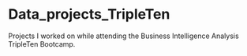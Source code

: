 # Data_projects_TripleTen
Projects I worked on while attending the Business Intelligence Analysis TripleTen Bootcamp.

